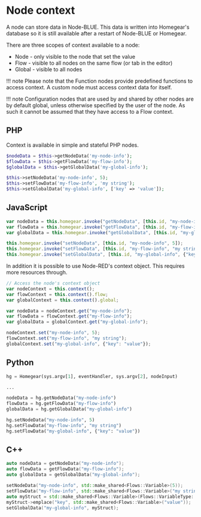 # Node context

A node can store data in Node-BLUE. This data is written into Homegear's database so it is still available after a restart of Node-BLUE or Homegear.

There are three scopes of context available to a node:

- Node - only visible to the node that set the value
- Flow - visible to all nodes on the same flow (or tab in the editor)
- Global - visible to all nodes

!!! note
    Please note that the Function nodes provide predefined functions to access context. A custom node must access context data for itself.

!!! note
    Configuration nodes that are used by and shared by other nodes are by default global, unless otherwise specified by the user of the node. As such it cannot be assumed that they have access to a Flow context.

## PHP

Context is available in simple and stateful PHP nodes.

```php
$nodeData = $this->getNodeData('my-node-info');
$flowData = $this->getFlowData('my-flow-info');
$globalData = $this->getGlobalData('my-global-info');

$this->setNodeData('my-node-info', 5);        
$this->setFlowData('my-flow-info', 'my string');
$this->setGlobalData('my-global-info', ['key' => 'value']);
```

## JavaScript

```javascript
var nodeData = this.homegear.invoke("getNodeData", [this.id, "my-node-info"]);
var flowData = this.homegear.invoke("getFlowData", [this.id, "my-flow-info"]);
var globalData = this.homegear.invoke("getGlobalData", [this.id, "my-global-info"]);

this.homegear.invoke("setNodeData", [this.id, "my-node-info", 5]);
this.homegear.invoke("setFlowData", [this.id, "my-flow-info", "my string"]);
this.homegear.invoke("setGlobalData", [this.id, "my-global-info", {"key": "value"}]);
```

In addition it is possible to use Node-RED's context object. This requires more resources through.

```javascript
// Access the node's context object
var nodeContext = this.context();
var flowContext = this.context().flow;
var globalContext = this.context().global;

var nodeData = nodeContext.get("my-node-info");
var flowData = flowContext.get("my-flow-info");
var globalData = globalContext.get("my-global-info");

nodeContext.set("my-node-info", 5);
flowContext.set("my-flow-info", "my string");
globalContext.set("my-global-info", {"key": "value"});
```



## Python

```python
hg = Homegear(sys.argv[1], eventHandler, sys.argv[2], nodeInput)

...

nodeData = hg.getNodeData("my-node-info")
flowData = hg.getFlowData("my-flow-info")
globalData = hg.getGlobalData("my-global-info")

hg.setNodeData("my-node-info", 5)
hg.setFlowData("my-flow-info", "my string")
hg.setFlowData("my-global-info", {"key": "value"})
```

## C++

```c++
auto nodeData = getNodeData("my-node-info");
auto flowData = getFlowData("my-flow-info");
auto globalData = getGlobalData("my-global-info");

setNodeData("my-node-info", std::make_shared<Flows::Variable>(5));
setFlowData("my-flow-info", std::make_shared<Flows::Variable>("my string"));
auto myStruct = std::make_shared<Flows::Variable>(Flows::VariableType::tStruct);
myStruct->emplace("key", std::make_shared<Flows::Variable>("value"));
setGlobalData("my-global-info", myStruct);
```

